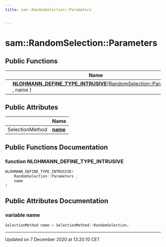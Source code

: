 ```yaml
---
title: sam::RandomSelection::Parameters


---
```


# sam::RandomSelection::Parameters



















## Public Functions

|                | Name           |
| -------------- | -------------- |
|  | **[NLOHMANN_DEFINE_TYPE_INTRUSIVE](/doxygen/Classes/structsam_1_1_random_selection_1_1_parameters/#function-nlohmann_define_type_intrusive)**([RandomSelection::Parameters](/doxygen/Classes/structsam_1_1_random_selection_1_1_parameters/) , name )  |


## Public Attributes

|                | Name           |
| -------------- | -------------- |
| SelectionMethod | **[name](/doxygen/Classes/structsam_1_1_random_selection_1_1_parameters/#variable-name)**  |














## Public Functions Documentation

### function NLOHMANN_DEFINE_TYPE_INTRUSIVE

```cpp
NLOHMANN_DEFINE_TYPE_INTRUSIVE(
    RandomSelection::Parameters ,
    name 
)
```































## Public Attributes Documentation

### variable name

```cpp
SelectionMethod name = SelectionMethod::RandomSelection;
```

































-------------------------------

Updated on  7 December 2020 at 13:20:10 CET